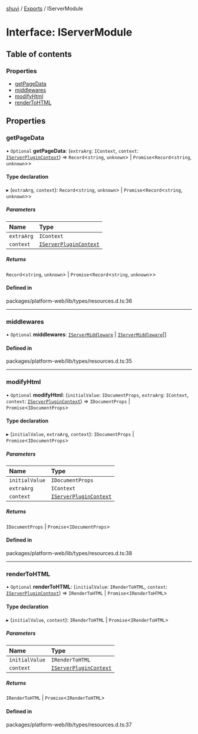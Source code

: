 [shuvi](../README.md) / [Exports](../modules.md) / IServerModule

# Interface: IServerModule

## Table of contents

### Properties

- [getPageData](IServerModule.md#getpagedata)
- [middlewares](IServerModule.md#middlewares)
- [modifyHtml](IServerModule.md#modifyhtml)
- [renderToHTML](IServerModule.md#rendertohtml)

## Properties

### getPageData

• `Optional` **getPageData**: (`extraArg`: `IContext`, `context`: [`IServerPluginContext`](../modules.md#iserverplugincontext)) => `Record`<`string`, `unknown`\> \| `Promise`<`Record`<`string`, `unknown`\>\>

#### Type declaration

▸ (`extraArg`, `context`): `Record`<`string`, `unknown`\> \| `Promise`<`Record`<`string`, `unknown`\>\>

##### Parameters

| Name | Type |
| :------ | :------ |
| `extraArg` | `IContext` |
| `context` | [`IServerPluginContext`](../modules.md#iserverplugincontext) |

##### Returns

`Record`<`string`, `unknown`\> \| `Promise`<`Record`<`string`, `unknown`\>\>

#### Defined in

packages/platform-web/lib/types/resources.d.ts:36

___

### middlewares

• `Optional` **middlewares**: [`IServerMiddleware`](../modules.md#iservermiddleware) \| [`IServerMiddleware`](../modules.md#iservermiddleware)[]

#### Defined in

packages/platform-web/lib/types/resources.d.ts:35

___

### modifyHtml

• `Optional` **modifyHtml**: (`initialValue`: `IDocumentProps`, `extraArg`: `IContext`, `context`: [`IServerPluginContext`](../modules.md#iserverplugincontext)) => `IDocumentProps` \| `Promise`<`IDocumentProps`\>

#### Type declaration

▸ (`initialValue`, `extraArg`, `context`): `IDocumentProps` \| `Promise`<`IDocumentProps`\>

##### Parameters

| Name | Type |
| :------ | :------ |
| `initialValue` | `IDocumentProps` |
| `extraArg` | `IContext` |
| `context` | [`IServerPluginContext`](../modules.md#iserverplugincontext) |

##### Returns

`IDocumentProps` \| `Promise`<`IDocumentProps`\>

#### Defined in

packages/platform-web/lib/types/resources.d.ts:38

___

### renderToHTML

• `Optional` **renderToHTML**: (`initialValue`: `IRenderToHTML`, `context`: [`IServerPluginContext`](../modules.md#iserverplugincontext)) => `IRenderToHTML` \| `Promise`<`IRenderToHTML`\>

#### Type declaration

▸ (`initialValue`, `context`): `IRenderToHTML` \| `Promise`<`IRenderToHTML`\>

##### Parameters

| Name | Type |
| :------ | :------ |
| `initialValue` | `IRenderToHTML` |
| `context` | [`IServerPluginContext`](../modules.md#iserverplugincontext) |

##### Returns

`IRenderToHTML` \| `Promise`<`IRenderToHTML`\>

#### Defined in

packages/platform-web/lib/types/resources.d.ts:37
